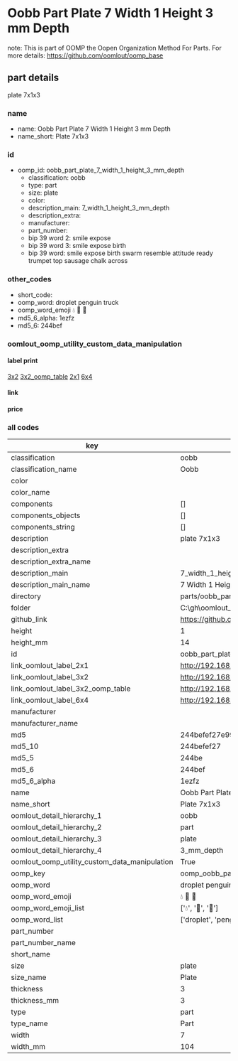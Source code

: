# Oobb Part Plate 7 Width 1 Height 3 mm Depth  

note: This is part of OOMP the Oopen Organization Method For Parts. For more details: https://github.com/oomlout/oomp_base

##  part details
  



plate 7x1x3



### name
* name: Oobb Part Plate 7 Width 1 Height 3 mm Depth
* name_short: Plate 7x1x3 
### id
* oomp_id: oobb_part_plate_7_width_1_height_3_mm_depth
  * classification: oobb
  * type: part
  * size: plate
  * color: 
  * description_main: 7_width_1_height_3_mm_depth
  * description_extra: 
  * manufacturer: 
  * part_number: 
  * bip 39 word 2: smile expose
  * bip 39 word 3: smile expose birth
  * bip 39 word: smile expose birth swarm resemble attitude ready trumpet top sausage chalk across

### other_codes
* short_code: 
* oomp_word: droplet penguin truck
* oomp_word_emoji :droplet: :penguin: :truck:
* md5_6_alpha: 1ezfz
* md5_6: 244bef






### oomlout_oomp_utility_custom_data_manipulation
#### label print
[3x2](http://192.168.1.245:1112/?label=oomp%201ezfz)
[3x2_oomp_table](http://192.168.1.108:1112/?label=oomp%201ezfz)
[2x1](http://192.168.1.242:1112/?label=oomp%201ezfz)
[6x4](http://192.168.1.55:1112/?label=oomp%201ezfz)    

#### link

                              

#### price







### all codes 
| key | value |  
| --- | --- |  
| classification | oobb |  
| classification_name | Oobb |  
| color |  |  
| color_name |  |  
| components | [] |  
| components_objects | [] |  
| components_string | [] |  
| description | plate 7x1x3 |  
| description_extra |  |  
| description_extra_name |  |  
| description_main | 7_width_1_height_3_mm_depth |  
| description_main_name | 7 Width 1 Height 3 mm Depth |  
| directory | parts/oobb_part_plate_7_width_1_height_3_mm_depth |  
| folder | C:\gh\oomlout_oobb_version_4_generated_parts\things\oobb_part_plate_7_width_1_height_3_mm_depth |  
| github_link | https://github.com/oomlout/oomlout_oomp_part_src/tree/main/parts/oobb_part_plate_7_width_1_height_3_mm_depth |  
| height | 1 |  
| height_mm | 14 |  
| id | oobb_part_plate_7_width_1_height_3_mm_depth |  
| link_oomlout_label_2x1 | http://192.168.1.242:1112/?label=oomp%201ezfz |  
| link_oomlout_label_3x2 | http://192.168.1.245:1112/?label=oomp%201ezfz |  
| link_oomlout_label_3x2_oomp_table | http://192.168.1.108:1112/?label=oomp%201ezfz |  
| link_oomlout_label_6x4 | http://192.168.1.55:1112/?label=oomp%201ezfz |  
| manufacturer |  |  
| manufacturer_name |  |  
| md5 | 244befef27e996583adbadb62d542e65 |  
| md5_10 | 244befef27 |  
| md5_5 | 244be |  
| md5_6 | 244bef |  
| md5_6_alpha | 1ezfz |  
| name | Oobb Part Plate 7 Width 1 Height 3 mm Depth |  
| name_short | Plate 7x1x3  |  
| oomlout_detail_hierarchy_1 | oobb |  
| oomlout_detail_hierarchy_2 | part |  
| oomlout_detail_hierarchy_3 | plate |  
| oomlout_detail_hierarchy_4 | 3_mm_depth |  
| oomlout_oomp_utility_custom_data_manipulation | True |  
| oomp_key | oomp_oobb_part_plate_7_width_1_height_3_mm_depth |  
| oomp_word | droplet penguin truck |  
| oomp_word_emoji | :droplet: :penguin: :truck: |  
| oomp_word_emoji_list | [':droplet:', ':penguin:', ':truck:'] |  
| oomp_word_list | ['droplet', 'penguin', 'truck'] |  
| part_number |  |  
| part_number_name |  |  
| short_name |  |  
| size | plate |  
| size_name | Plate |  
| thickness | 3 |  
| thickness_mm | 3 |  
| type | part |  
| type_name | Part |  
| width | 7 |  
| width_mm | 104 |  
